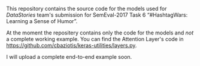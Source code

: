 This repository contains the source code for the models used for _DataStories_ team's submission for SemEval-2017
Task 6 “#HashtagWars: Learning a Sense of Humor”.

At the moment the repositery contains only the code for the models and _not_ a complete working example.
You can find the Attention Layer's code in https://github.com/cbaziotis/keras-utilities/layers.py.

I will upload a complete end-to-end example soon.
